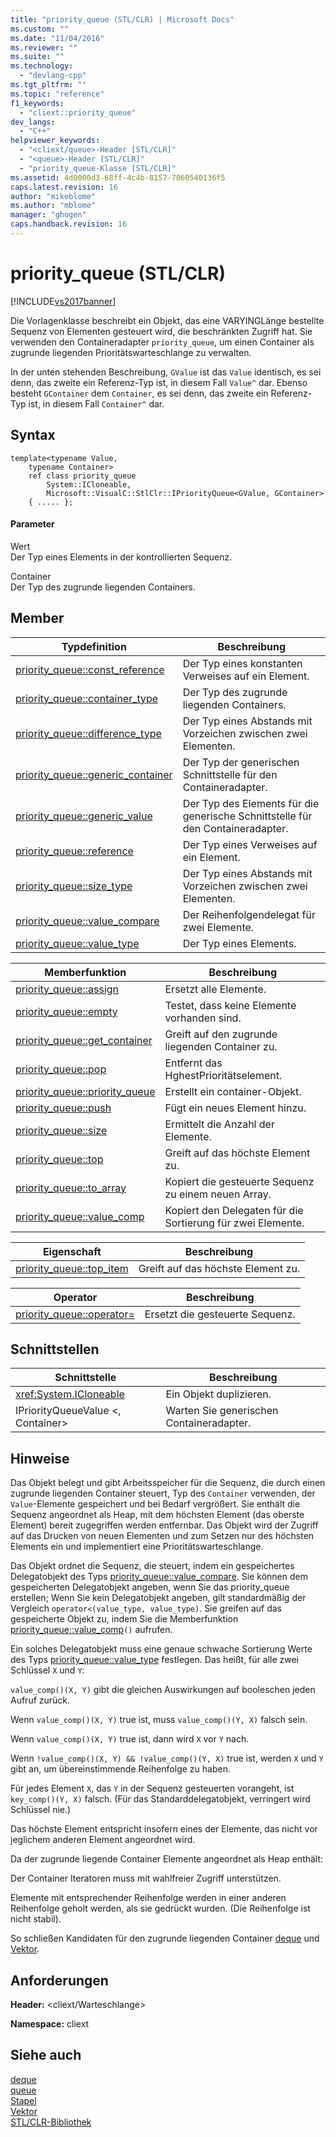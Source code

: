 ```yaml
---
title: "priority_queue (STL/CLR) | Microsoft Docs"
ms.custom: ""
ms.date: "11/04/2016"
ms.reviewer: ""
ms.suite: ""
ms.technology: 
  - "devlang-cpp"
ms.tgt_pltfrm: ""
ms.topic: "reference"
f1_keywords: 
  - "cliext::priority_queue"
dev_langs: 
  - "C++"
helpviewer_keywords: 
  - "<cliext/queue>-Header [STL/CLR]"
  - "<queue>-Header [STL/CLR]"
  - "priority_queue-Klasse [STL/CLR]"
ms.assetid: 4d0000d3-68ff-4c4b-8157-7060540136f5
caps.latest.revision: 16
author: "mikeblome"
ms.author: "mblome"
manager: "ghogen"
caps.handback.revision: 16
---
```

# priority_queue (STL/CLR)
[!INCLUDE[vs2017banner](../assembler/inline/includes/vs2017banner.md)]

Die Vorlagenklasse beschreibt ein Objekt, das eine VARYINGLänge bestellte Sequenz von Elementen gesteuert wird, die beschränkten Zugriff hat.  Sie verwenden den Containeradapter `priority_queue`, um einen Container als zugrunde liegenden Prioritätswarteschlange zu verwalten.  
  
 In der unten stehenden Beschreibung, `GValue` ist das `Value` identisch, es sei denn, das zweite ein Referenz\-Typ ist, in diesem Fall `Value^` dar.  Ebenso besteht `GContainer` dem `Container`, es sei denn, das zweite ein Referenz\-Typ ist, in diesem Fall `Container^` dar.  
  
## Syntax  
  
```  
template<typename Value,  
    typename Container>  
    ref class priority_queue  
        System::ICloneable,  
        Microsoft::VisualC::StlClr::IPriorityQueue<GValue, GContainer>  
    { ..... };  
```  
  
#### Parameter  
 Wert  
 Der Typ eines Elements in der kontrollierten Sequenz.  
  
 Container  
 Der Typ des zugrunde liegenden Containers.  
  
## Member  
  
|Typdefinition|**Beschreibung**|  
|-------------------|----------------------|  
|[priority\_queue::const\_reference](../dotnet/priority-queue-const-reference-stl-clr.md)|Der Typ eines konstanten Verweises auf ein Element.|  
|[priority\_queue::container\_type](../dotnet/priority-queue-container-type-stl-clr.md)|Der Typ des zugrunde liegenden Containers.|  
|[priority\_queue::difference\_type](../dotnet/priority-queue-difference-type-stl-clr.md)|Der Typ eines Abstands mit Vorzeichen zwischen zwei Elementen.|  
|[priority\_queue::generic\_container](../dotnet/priority-queue-generic-container-stl-clr.md)|Der Typ der generischen Schnittstelle für den Containeradapter.|  
|[priority\_queue::generic\_value](../dotnet/priority-queue-generic-value-stl-clr.md)|Der Typ des Elements für die generische Schnittstelle für den Containeradapter.|  
|[priority\_queue::reference](../dotnet/priority-queue-reference-stl-clr.md)|Der Typ eines Verweises auf ein Element.|  
|[priority\_queue::size\_type](../dotnet/priority-queue-size-type-stl-clr.md)|Der Typ eines Abstands mit Vorzeichen zwischen zwei Elementen.|  
|[priority\_queue::value\_compare](../dotnet/priority-queue-value-compare-stl-clr.md)|Der Reihenfolgendelegat für zwei Elemente.|  
|[priority\_queue::value\_type](../dotnet/priority-queue-value-type-stl-clr.md)|Der Typ eines Elements.|  
  
|Memberfunktion|**Beschreibung**|  
|--------------------|----------------------|  
|[priority\_queue::assign](../dotnet/priority-queue-assign-stl-clr.md)|Ersetzt alle Elemente.|  
|[priority\_queue::empty](../dotnet/priority-queue-empty-stl-clr.md)|Testet, dass keine Elemente vorhanden sind.|  
|[priority\_queue::get\_container](../dotnet/priority-queue-get-container-stl-clr.md)|Greift auf den zugrunde liegenden Container zu.|  
|[priority\_queue::pop](../dotnet/priority-queue-pop-stl-clr.md)|Entfernt das HghestPrioritätselement.|  
|[priority\_queue::priority\_queue](../dotnet/priority-queue-priority-queue-stl-clr.md)|Erstellt ein container\-Objekt.|  
|[priority\_queue::push](../dotnet/priority-queue-push-stl-clr.md)|Fügt ein neues Element hinzu.|  
|[priority\_queue::size](../dotnet/priority-queue-size-stl-clr.md)|Ermittelt die Anzahl der Elemente.|  
|[priority\_queue::top](../dotnet/priority-queue-top-stl-clr.md)|Greift auf das höchste Element zu.|  
|[priority\_queue::to\_array](../dotnet/priority-queue-to-array-stl-clr.md)|Kopiert die gesteuerte Sequenz zu einem neuen Array.|  
|[priority\_queue::value\_comp](../dotnet/priority-queue-value-comp-stl-clr.md)|Kopiert den Delegaten für die Sortierung für zwei Elemente.|  
  
|Eigenschaft|**Beschreibung**|  
|-----------------|----------------------|  
|[priority\_queue::top\_item](../dotnet/priority-queue-top-item-stl-clr.md)|Greift auf das höchste Element zu.|  
  
|Operator|**Beschreibung**|  
|--------------|----------------------|  
|[priority\_queue::operator\=](../dotnet/priority-queue-operator-assign-stl-clr.md)|Ersetzt die gesteuerte Sequenz.|  
  
## Schnittstellen  
  
|Schnittstelle|**Beschreibung**|  
|-------------------|----------------------|  
|<xref:System.ICloneable>|Ein Objekt duplizieren.|  
|IPriorityQueueValue \<, Container\>|Warten Sie generischen Containeradapter.|  
  
## Hinweise  
 Das Objekt belegt und gibt Arbeitsspeicher für die Sequenz, die durch einen zugrunde liegenden Container steuert, Typ des `Container` verwenden, der `Value`\-Elemente gespeichert und bei Bedarf vergrößert.  Sie enthält die Sequenz angeordnet als Heap, mit dem höchsten Element \(das oberste Element\) bereit zugegriffen werden entfernbar.  Das Objekt wird der Zugriff auf das Drucken von neuen Elementen und zum Setzen nur des höchsten Elements ein und implementiert eine Prioritätswarteschlange.  
  
 Das Objekt ordnet die Sequenz, die steuert, indem ein gespeichertes Delegatobjekt des Typs [priority\_queue::value\_compare](../dotnet/priority-queue-value-compare-stl-clr.md).  Sie können dem gespeicherten Delegatobjekt angeben, wenn Sie das priority\_queue erstellen; Wenn Sie kein Delegatobjekt angeben, gilt standardmäßig der Vergleich `operator<(value_type, value_type)`.  Sie greifen auf das gespeicherte Objekt zu, indem Sie die Memberfunktion [priority\_queue::value\_comp](../dotnet/priority-queue-value-comp-stl-clr.md)`()` aufrufen.  
  
 Ein solches Delegatobjekt muss eine genaue schwache Sortierung Werte des Typs [priority\_queue::value\_type](../dotnet/priority-queue-value-type-stl-clr.md) festlegen.  Das heißt, für alle zwei Schlüssel `X` und `Y`:  
  
 `value_comp()(X, Y)` gibt die gleichen Auswirkungen auf booleschen jeden Aufruf zurück.  
  
 Wenn `value_comp()(X, Y)` true ist, muss `value_comp()(Y, X)` falsch sein.  
  
 Wenn `value_comp()(X, Y)` true ist, dann wird `X` vor `Y` nach.  
  
 Wenn `!value_comp()(X, Y) && !value_comp()(Y, X)` true ist, werden `X` und `Y` gibt an, um übereinstimmende Reihenfolge zu haben.  
  
 Für jedes Element `X`, das `Y` in der Sequenz gesteuerten vorangeht, ist `key_comp()(Y, X)` falsch. \(Für das Standarddelegatobjekt, verringert wird Schlüssel nie.\)  
  
 Das höchste Element entspricht insofern eines der Elemente, das nicht vor jeglichem anderen Element angeordnet wird.  
  
 Da der zugrunde liegende Container Elemente angeordnet als Heap enthält:  
  
 Der Container Iteratoren muss mit wahlfreier Zugriff unterstützen.  
  
 Elemente mit entsprechender Reihenfolge werden in einer anderen Reihenfolge geholt werden, als sie gedrückt wurden. \(Die Reihenfolge ist nicht stabil\).  
  
 So schließen Kandidaten für den zugrunde liegenden Container [deque](../dotnet/deque-stl-clr.md) und [Vektor](../dotnet/vector-stl-clr.md).  
  
## Anforderungen  
 **Header:** \<cliext\/Warteschlange\>  
  
 **Namespace:** cliext  
  
## Siehe auch  
 [deque](../dotnet/deque-stl-clr.md)   
 [queue](../dotnet/queue-stl-clr.md)   
 [Stapel](../dotnet/stack-stl-clr.md)   
 [Vektor](../dotnet/vector-stl-clr.md)   
 [STL\/CLR\-Bibliothek](../dotnet/stl-clr-library-reference.md)